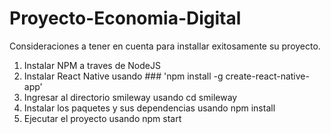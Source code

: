 # Proyecto-Economia-Digital

Consideraciones a tener en cuenta para installar exitosamente su proyecto.
1. Instalar NPM a traves de NodeJS
2. Instalar React Native usando ### 'npm install -g create-react-native-app'
3. Ingresar al directorio smileway usando cd smileway
4. Instalar los paquetes y sus dependencias usando npm install
5. Ejecutar el proyecto usando npm start
